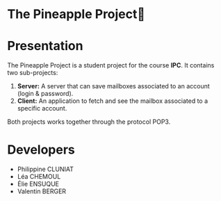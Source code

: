 # The Pineapple Project🍍

# Presentation

The Pineapple Project is a student project for the course **IPC**. It contains two sub-projects:

1. **Server:** A server that can save mailboxes associated to an account (login & password).
2. **Client:** An application to fetch and see the mailbox associated to a specific account.

Both projects works together through the protocol POP3.

# Developers

* Philippine CLUNIAT
* Léa CHEMOUL
* Élie ENSUQUE
* Valentin BERGER
